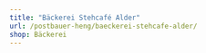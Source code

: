 ```yaml
---
title: "Bäckerei Stehcafé Alder"
url: /postbauer-heng/baeckerei-stehcafe-alder/
shop: Bäckerei
---
```

